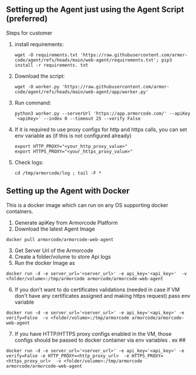 ## Setting up the Agent just using the Agent Script (preferred)
Steps for customer
1. install requirements:  
   ```commandline
   wget -O requirements.txt 'https://raw.githubusercontent.com/armor-code/agent/refs/heads/main/web-agent/requirements.txt'; pip3 install -r requirements. txt
   ```
2. Download the script:
   ```commandline
   wget -O worker.py 'https://raw.githubusercontent.com/armor-code/agent/refs/heads/main/web-agent/app/worker.py'
   ```

3. Run command: 
   ```commandline
   python3 worker.py --serverUrl 'https://app.armorcode.com/' --apiKey `<apiKey>` --index 0 --timeout 25 --verify False
    ```
4. If it is required to use proxy configs for http and https calls, you can set env variable as (if this is not configured already)
   ```commandline
   export HTTP_PROXY="<your_http_proxy_value>"
   export HTTPS_PROXY="<your_https_proxy_value>"
   ```

5. Check logs: 
    ```commandline
    cd /tmp/armorcode/log ; tail -F *
   ```



## Setting up the Agent with Docker
This is a docker image which can run on any OS supporting docker containers.

1. Generate apiKey from Armorcode Platform
2. Download the latest Agent Image
```commandline
docker pull armorcode/armorcode-web-agent
```
3. Get Server Url of the Armorcode
4. Create a folder/volume to store Api logs 
5. Run the docker Image as 
```commandline
docker run -d -e server_url='<server_url>' -e api_key='<api_key>'  -v <folder/volume>:/tmp/armorcode armorcode/armorcode-web-agent
```
6. If you don't want to do certificates validations (needed in case if VM don't have any certificates assigned and making https request) pass env variable
```commandline
docker run -d -e server_url='<server_url>' -e api_key='<api_key>' -e verify=False  -v <folder/volume>:/tmp/armorcode armorcode/armorcode-web-agent
```
7. If you have HTTP/HTTPS proxy configs enabled in the VM, those configs should be passed to docker container via env variables . ex ##
```commandline
docker run -d -e server_url='<server_url>' -e api_key='<api_key>' -e verify=False -e HTTP_PROXY=<http_proxy_url>  -e HTTPS_PROXY=<https_proxy_url>  -v <folder/volume>:/tmp/armorcode armorcode/armorcode-web-agent
```